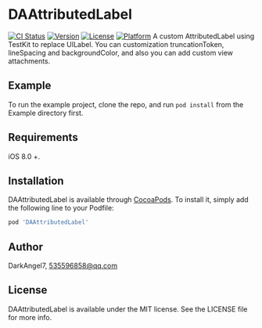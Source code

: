 # DAAttributedLabel

[![CI Status](http://img.shields.io/travis/darkangel7/DAAttributedLabel.svg?style=flat)](https://travis-ci.org/darkangel7/DAAttributedLabel)
[![Version](https://img.shields.io/cocoapods/v/DAAttributedLabel.svg?style=flat)](http://cocoapods.org/pods/DAAttributedLabel)
[![License](https://img.shields.io/cocoapods/l/DAAttributedLabel.svg?style=flat)](http://cocoapods.org/pods/DAAttributedLabel)
[![Platform](https://img.shields.io/cocoapods/p/DAAttributedLabel.svg?style=flat)](http://cocoapods.org/pods/DAAttributedLabel)
A custom AttributedLabel using TestKit to replace UILabel.
You can customization truncationToken, lineSpacing and backgroundColor, and also you can add custom view attachments.

## Example

To run the example project, clone the repo, and run `pod install` from the Example directory first.

## Requirements

iOS 8.0 +.

## Installation

DAAttributedLabel is available through [CocoaPods](http://cocoapods.org). To install
it, simply add the following line to your Podfile:

```ruby
pod 'DAAttributedLabel'
```

## Author

DarkAngel7, 535596858@qq.com

## License

DAAttributedLabel is available under the MIT license. See the LICENSE file for more info.
